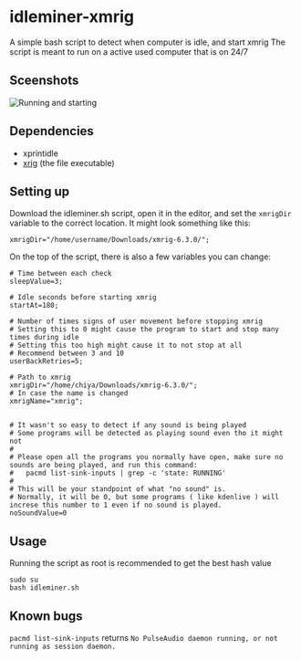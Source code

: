 # idleminer-xmrig
A simple bash script to detect when computer is idle, and start xmrig
The script is meant to run on a active used computer that is on 24/7

## Sceenshots

![Running and starting](/screenhots/Screenshot_20200731_041305.png "Running and starting")

## Dependencies
- xprintidle
- [xrig](https://github.com/xmrig/xmrig) (the file executable)

## Setting up
Download the idleminer.sh script, open it in the editor, and set the `xmrigDir` variable to the correct location.
It might look something like this:

    xmrigDir="/home/username/Downloads/xmrig-6.3.0/";

On the top of the script, there is also a few variables you can change:

    # Time between each check
    sleepValue=3;
    
    # Idle seconds before starting xmrig
    startAt=180;
    
    # Number of times signs of user movement before stopping xmrig
    # Setting this to 0 might cause the program to start and stop many times during idle
    # Setting this too high might cause it to not stop at all
    # Recommend between 3 and 10
    userBackRetries=5;
    
    # Path to xmrig
    xmrigDir="/home/chiya/Downloads/xmrig-6.3.0/";
    # In case the name is changed
    xmrigName="xmrig";
    
    
    # It wasn't so easy to detect if any sound is being played
    # Some programs will be detected as playing sound even tho it might not
    #
    # Please open all the programs you normally have open, make sure no sounds are being played, and run this command:
    #   pacmd list-sink-inputs | grep -c 'state: RUNNING'
    #
    # This will be your standpoint of what "no sound" is.
    # Normally, it will be 0, but some programs ( like kdenlive ) will increse this number to 1 even if no sound is played.
    noSoundValue=0

## Usage
Running the script as root is recommended to get the best hash value

    sudo su
    bash idleminer.sh


## Known bugs
`pacmd list-sink-inputs` returns `No PulseAudio daemon running, or not running as session daemon.`
